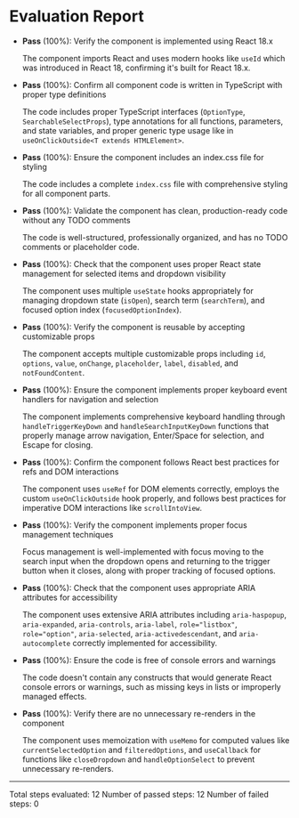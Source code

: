 # Evaluation Report

- **Pass** (100%): Verify the component is implemented using React 18.x
  
  The component imports React and uses modern hooks like `useId` which was introduced in React 18, confirming it's built for React 18.x.

- **Pass** (100%): Confirm all component code is written in TypeScript with proper type definitions
  
  The code includes proper TypeScript interfaces (`OptionType`, `SearchableSelectProps`), type annotations for all functions, parameters, and state variables, and proper generic type usage like in `useOnClickOutside<T extends HTMLElement>`.

- **Pass** (100%): Ensure the component includes an index.css file for styling
  
  The code includes a complete `index.css` file with comprehensive styling for all component parts.

- **Pass** (100%): Validate the component has clean, production-ready code without any TODO comments
  
  The code is well-structured, professionally organized, and has no TODO comments or placeholder code.

- **Pass** (100%): Check that the component uses proper React state management for selected items and dropdown visibility
  
  The component uses multiple `useState` hooks appropriately for managing dropdown state (`isOpen`), search term (`searchTerm`), and focused option index (`focusedOptionIndex`).

- **Pass** (100%): Verify the component is reusable by accepting customizable props
  
  The component accepts multiple customizable props including `id`, `options`, `value`, `onChange`, `placeholder`, `label`, `disabled`, and `notFoundContent`.

- **Pass** (100%): Ensure the component implements proper keyboard event handlers for navigation and selection
  
  The component implements comprehensive keyboard handling through `handleTriggerKeyDown` and `handleSearchInputKeyDown` functions that properly manage arrow navigation, Enter/Space for selection, and Escape for closing.

- **Pass** (100%): Confirm the component follows React best practices for refs and DOM interactions
  
  The component uses `useRef` for DOM elements correctly, employs the custom `useOnClickOutside` hook properly, and follows best practices for imperative DOM interactions like `scrollIntoView`.

- **Pass** (100%): Verify the component implements proper focus management techniques
  
  Focus management is well-implemented with focus moving to the search input when the dropdown opens and returning to the trigger button when it closes, along with proper tracking of focused options.

- **Pass** (100%): Check that the component uses appropriate ARIA attributes for accessibility
  
  The component uses extensive ARIA attributes including `aria-haspopup`, `aria-expanded`, `aria-controls`, `aria-label`, `role="listbox"`, `role="option"`, `aria-selected`, `aria-activedescendant`, and `aria-autocomplete` correctly implemented for accessibility.

- **Pass** (100%): Ensure the code is free of console errors and warnings
  
  The code doesn't contain any constructs that would generate React console errors or warnings, such as missing keys in lists or improperly managed effects.

- **Pass** (100%): Verify there are no unnecessary re-renders in the component
  
  The component uses memoization with `useMemo` for computed values like `currentSelectedOption` and `filteredOptions`, and `useCallback` for functions like `closeDropdown` and `handleOptionSelect` to prevent unnecessary re-renders.

---

Total steps evaluated: 12
Number of passed steps: 12
Number of failed steps: 0